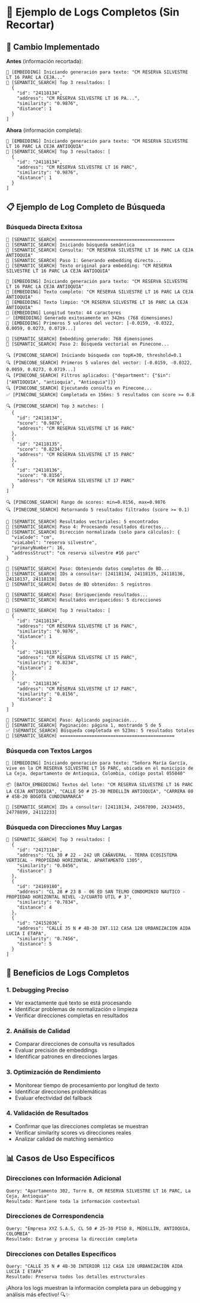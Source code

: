 # 📝 Ejemplo de Logs Completos (Sin Recortar)

## 🔧 Cambio Implementado

**Antes** (información recortada):
```
🔧 [EMBEDDING] Iniciando generación para texto: "CM RESERVA SILVESTRE LT 16 PARC LA CEJA..."
🧠 [SEMANTIC_SEARCH] Top 3 resultados: [
  {
    "id": "24118134",
    "address": "CM RESERVA SILVESTRE LT 16 PA...",
    "similarity": "0.9876",
    "distance": 1
  }
]
```

**Ahora** (información completa):
```
🔧 [EMBEDDING] Iniciando generación para texto: "CM RESERVA SILVESTRE LT 16 PARC LA CEJA ANTIOQUIA"
🧠 [SEMANTIC_SEARCH] Top 3 resultados: [
  {
    "id": "24118134",
    "address": "CM RESERVA SILVESTRE LT 16 PARC",
    "similarity": "0.9876",
    "distance": 1
  }
]
```

## 📋 Ejemplo de Log Completo de Búsqueda

### Búsqueda Directa Exitosa
```
🧠 [SEMANTIC_SEARCH] ===========================================
🧠 [SEMANTIC_SEARCH] Iniciando búsqueda semántica
🧠 [SEMANTIC_SEARCH] Consulta: "CM RESERVA SILVESTRE LT 16 PARC LA CEJA ANTIOQUIA"
🧠 [SEMANTIC_SEARCH] Paso 1: Generando embedding directo...
🧠 [SEMANTIC_SEARCH] Texto original para embedding: "CM RESERVA SILVESTRE LT 16 PARC LA CEJA ANTIOQUIA"

🔧 [EMBEDDING] Iniciando generación para texto: "CM RESERVA SILVESTRE LT 16 PARC LA CEJA ANTIOQUIA"
🔧 [EMBEDDING] Texto completo: "CM RESERVA SILVESTRE LT 16 PARC LA CEJA ANTIOQUIA"
🔧 [EMBEDDING] Texto limpio: "CM RESERVA SILVESTRE LT 16 PARC LA CEJA ANTIOQUIA"
🔧 [EMBEDDING] Longitud texto: 44 caracteres
✅ [EMBEDDING] Generado exitosamente en 342ms (768 dimensiones)
🔧 [EMBEDDING] Primeros 5 valores del vector: [-0.0159, -0.0322, 0.0059, 0.0273, 0.0719...]

🧠 [SEMANTIC_SEARCH] Embedding generado: 768 dimensiones
🧠 [SEMANTIC_SEARCH] Paso 2: Búsqueda vectorial en Pinecone...

🔍 [PINECONE_SEARCH] Iniciando búsqueda con topK=30, threshold=0.1
🔍 [PINECONE_SEARCH] Primeros 5 valores del vector: [-0.0159, -0.0322, 0.0059, 0.0273, 0.0719...]
🔍 [PINECONE_SEARCH] Filtros aplicados: {"department": {"$in": ["ANTIOQUIA", "antioquia", "Antioquia"]}}
🔍 [PINECONE_SEARCH] Ejecutando consulta en Pinecone...
✅ [PINECONE_SEARCH] Completada en 156ms: 5 resultados con score >= 0.8

🔍 [PINECONE_SEARCH] Top 3 matches: [
  {
    "id": "24118134",
    "score": "0.9876",
    "address": "CM RESERVA SILVESTRE LT 16 PARC"
  },
  {
    "id": "24118135", 
    "score": "0.8234",
    "address": "CM RESERVA SILVESTRE LT 15 PARC"
  },
  {
    "id": "24118136",
    "score": "0.8156", 
    "address": "CM RESERVA SILVESTRE LT 17 PARC"
  }
]

🔍 [PINECONE_SEARCH] Rango de scores: min=0.8156, max=0.9876
🔍 [PINECONE_SEARCH] Retornando 5 resultados filtrados (score >= 0.1)

🧠 [SEMANTIC_SEARCH] Resultados vectoriales: 5 encontrados
🧠 [SEMANTIC_SEARCH] Paso 4: Procesando resultados directos...
🧠 [SEMANTIC_SEARCH] Dirección normalizada (solo para cálculos): {
  "viaCode": "cm",
  "viaLabel": "reserva silvestre",
  "primaryNumber": 16,
  "addressStruct": "cm reserva silvestre #16 parc"
}

🧠 [SEMANTIC_SEARCH] Paso: Obteniendo datos completos de BD...
🧠 [SEMANTIC_SEARCH] IDs a consultar: [24118134, 24118135, 24118136, 24118137, 24118138]
🧠 [SEMANTIC_SEARCH] Datos de BD obtenidos: 5 registros

🧠 [SEMANTIC_SEARCH] Paso: Enriqueciendo resultados...
🧠 [SEMANTIC_SEARCH] Resultados enriquecidos: 5 direcciones

🧠 [SEMANTIC_SEARCH] Top 3 resultados: [
  {
    "id": "24118134",
    "address": "CM RESERVA SILVESTRE LT 16 PARC",
    "similarity": "0.9876",
    "distance": 1
  },
  {
    "id": "24118135",
    "address": "CM RESERVA SILVESTRE LT 15 PARC", 
    "similarity": "0.8234",
    "distance": 2
  },
  {
    "id": "24118136",
    "address": "CM RESERVA SILVESTRE LT 17 PARC",
    "similarity": "0.8156",
    "distance": 2
  }
]

🧠 [SEMANTIC_SEARCH] Paso: Aplicando paginación...
🧠 [SEMANTIC_SEARCH] Paginación: página 1, mostrando 5 de 5
✅ [SEMANTIC_SEARCH] Búsqueda completada en 523ms: 5 resultados totales
🧠 [SEMANTIC_SEARCH] ===========================================
```

### Búsqueda con Textos Largos
```
🔧 [EMBEDDING] Iniciando generación para texto: "Señora María García, vive en la CM RESERVA SILVESTRE LT 16 PARC, ubicada en el municipio de La Ceja, departamento de Antioquia, Colombia, código postal 055040"

📦 [BATCH_EMBEDDING] Textos del lote: "CM RESERVA SILVESTRE LT 16 PARC LA CEJA ANTIOQUIA", "CALLE 50 # 25-30 MEDELLÍN ANTIOQUIA", "CARRERA 80 # 45B-20 BOGOTÁ CUNDINAMARCA"

🧠 [SEMANTIC_SEARCH] IDs a consultar: [24118134, 24567890, 24334455, 24778899, 24112233]
```

### Búsqueda con Direcciones Muy Largas
```
🧠 [SEMANTIC_SEARCH] Top 3 resultados: [
  {
    "id": "24171104",
    "address": "CL 30 # 22 - 242 UR CAÑAVERAL - TERRA ECOSISTEMA VERTICAL - PROPIEDAD HORIZONTAL. APARTAMENTO 1305",
    "similarity": "0.8456", 
    "distance": 3
  },
  {
    "id": "24169180",
    "address": "CL 28 # 23 B - 06 ED SAN TELMO CONDOMINIO NAUTICO - PROPIEDAD HORIZONTAL NIVEL -2/CUARTO UTIL # 3",
    "similarity": "0.7834",
    "distance": 4
  },
  {
    "id": "24152036", 
    "address": "CALLE 35 N # 4B-30 INT.112 CASA 128 URBANIZACION AIDA LUCIA I ETAPA",
    "similarity": "0.7456",
    "distance": 5
  }
]
```

## 🎯 Beneficios de Logs Completos

### 1. **Debugging Preciso**
- Ver exactamente qué texto se está procesando
- Identificar problemas de normalización o limpieza
- Verificar direcciones completas en resultados

### 2. **Análisis de Calidad**
- Comparar direcciones de consulta vs resultados
- Evaluar precisión de embeddings
- Identificar patrones en direcciones largas

### 3. **Optimización de Rendimiento**
- Monitorear tiempo de procesamiento por longitud de texto
- Identificar direcciones problemáticas
- Evaluar efectividad del fallback

### 4. **Validación de Resultados**
- Confirmar que las direcciones completas se muestran
- Verificar similarity scores vs direcciones reales
- Analizar calidad de matching semántico

## 📊 Casos de Uso Específicos

### Direcciones con Información Adicional
```
Query: "Apartamento 302, Torre B, CM RESERVA SILVESTRE LT 16 PARC, La Ceja, Antioquia"
Resultado: Mantiene toda la información contextual
```

### Direcciones de Correspondencia
```
Query: "Empresa XYZ S.A.S, CL 50 # 25-30 PISO 8, MEDELLÍN, ANTIOQUIA, COLOMBIA"
Resultado: Extrae y procesa la dirección completa
```

### Direcciones con Detalles Específicos
```
Query: "CALLE 35 N # 4B-30 INTERIOR 112 CASA 128 URBANIZACIÓN AIDA LUCIA I ETAPA"
Resultado: Preserva todos los detalles estructurales
```

¡Ahora los logs muestran la información completa para un debugging y análisis más efectivo! 🔍✨
